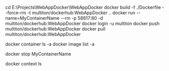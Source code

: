 ﻿cd E:\Projects\WebAppDocker\WebAppDocker
docker build -f ./Dockerfile --force-rm -t multiton/dockerhub:WebAppDocker ..
docker run --name=MyContainerName --rm -p 58817:80 -d multiton/dockerhub:WebAppDocker
docker login -u multiton
docker push multiton/dockerhub:WebAppDocker
docker pull multiton/dockerhub:WebAppDocker

docker container ls -a
docker image list -a

docker stop MyContainerName

docker context ls
